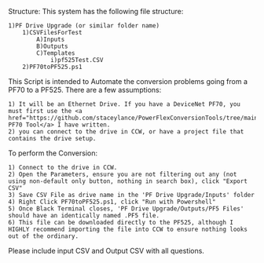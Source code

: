 Structure: This system has the following file structure:

	1)PF Drive Upgrade (or similar folder name)
	    1)CSVFilesForTest
	        A)Inputs
	        B)Outputs
	        C)Templates
	            i)pf525Test.CSV
	    2)PF70toPF525.ps1
 
 This Script is intended to Automate the conversion problems going from a PF70 to a PF525. There are a few assumptions:

	1) It will be an Ethernet Drive. If you have a DeviceNet PF70, you must first use the <a href="https://github.com/staceylance/PowerFlexConversionTools/tree/main/DeviceNetConversionTool">DeviceNet PF70 Tool</a> I have written.
	2) you can connect to the drive in CCW, or have a project file that contains the drive setup.


To perform the Conversion:

	1) Connect to the drive in CCW.
	2) Open the Parameters, ensure you are not filtering out any (not using non-default only button, nothing in search box), click "Export CSV"
	3) Save CSV File as drive name in the 'PF Drive Upgrade/Inputs' folder
	4) Right Click PF70toPF525.ps1, click "Run with Powershell"
	5) Once Black Terminal closes, 'PF Drive Upgrade/Outputs/PF5 Files' should have an identically named .PF5 file.
	6) This file can be downloaded directly to the PF525, although I HIGHLY recommend importing the file into CCW to ensure nothing looks out of the ordinary.
Please include input CSV and Output CSV with all questions.
